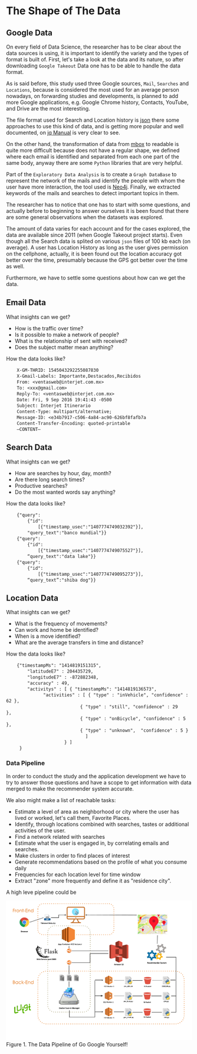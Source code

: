 # The Shape of The Data

## Google Data

On every field of Data Science, the researcher has to be clear about the data sources is using, it is important to identify the variety and the types of format is built of. First, let's take a look at the data and its nature, so after downloading `Google Takeout` Data one has to be able to handle the data format.  

As is said before, this study used three Google sources, `Mail`, `Searches` and `Locations`, because is considered the most used for an average person nowadays, on forwarding studies and developments, is planned to add more Google applications, e.g. Google Chrome history, Contacts, YouTube, and Drive are the most interesting.  

The file format used for Search and Location history is [json](http://www.json.org/json-es.html) there some approaches to use this kind of data, and is getting more popular and well documented, on [jq Manual](https://stedolan.github.io/jq/manual/) is very clear to see.  

On the other hand, the transformation of data from [mbox](https://en.wikipedia.org/wiki/Mbox) to readable is quite more difficult because does not have a regular shape, we defined where each email is identified and separated from each one part of the same body, anyway there are some `Python` libraries that are very helpful.  

Part of the `Exploratory Data Analysis` is to create a `Graph DataBase` to represent the network of the mails and identify the people with whom the user have more interaction, the tool used is [Neo4j](https://neo4j.com/). Finally, we extracted keywords of the mails and searches to detect important topics in them.  

The researcher has to notice that one has to start with some questions, and actually before to beginning to answer ourselves it is been found that there are some general observations when the datasets was explored.  

The amount of data varies for each account and for the cases explored, the data are available since 2011 (when Google Takeout project starts). Even though all the Search data is splited on various `json` files of 100 kb each (on average). A user has Location History as long as the user gives permission on the cellphone, actually, it is been found out the location accuracy got better over the time, presumably because the GPS got better over the time as well.   

Furthermore, we have to settle some questions about how can we get the data.  

## Email Data

What insights can we get? 

+ How is the traffic over time?
+ Is it possible to make a network of people?
+ What is the relationship of sent with received?
+ Does the subject matter mean anything?

How the data looks like?

        X-GM-THRID: 1545043292255087830
        X-Gmail-Labels: Importante,Destacados,Recibidos
        From: <ventasweb@interjet.com.mx>
        To: <xxx@gmail.com>
        Reply-To: <ventasweb@interjet.com.mx>
        Date: Fri, 9 Sep 2016 19:41:43 -0500
        Subject: Interjet Itinerario
        Content-Type: multipart/alternative;
        Message-ID: <e34b7917-c506-4a84-ac90-626bf8fafb7a
        Content-Transfer-Encoding: quoted-printable
        —CONTENT—


## Search Data

What insights can we get? 

+ How are searches by hour, day, month?
+ Are there long search times?
+ Productive searches?
+ Do the most wanted words say anything?

How the data looks like?

        {"query":       
            {"id":          
                [{"timestamp_usec":"1407774749032392"}],        
            "query_text":"banco mundial"}}  
        {"query":       
            {"id":          
                [{"timestamp_usec":"1407774749075527"}],        
            “query_text":"data lake"}}  
        {"query":       
            {"id":          
                [{"timestamp_usec":"1407774749095273"}],        
            “query_text”:"shiba dog"}}


## Location Data

What insights can we get? 

+ What is the frequency of movements?
+ Can work and home be identified?
+ When is a move identified?
+ What are the average transfers in time and distance?

How the data looks like?

        {"timestampMs": "1414819151315",    
            "latitudeE7" : 204435729,    
            "longitudeE7" : -872882348,    
            "accuracy" : 49,    
            "activitys" : [ { "timestampMs": "1414819136573",
                  "activities" : [ { "type" : "inVehicle", "confidence" : 62 }, 
                                { "type" : "still", "confidence" : 29       },
                                { "type" : "onBicycle", "confidence" : 5 },
                                { "type" : "unknown",  "confidence" : 5 } 
                                  ]    
                          } ] 
         }


### Data Pipeline

In order to conduct the study and the application development we have to try to answer those questions and have a scope to get information with data merged to make the recommender system accurate.  

We also might make a list of reachable tasks:  

+ Estimate a level of area as neighborhood or city where the user has lived or worked, let's call them, Favorite Places.
+ Identify, through locations combined with searches, tastes or additional activities of the user.
+ Find a network related with searches
+ Estimate what the user is engaged in, by correlating emails and searches.
+ Make clusters in order to find places of interest
+ Generate recommendations based on the profile of what you consume daily
+ Frequencies for each location level for time window
+ Extract "zone" more frequently and define it as "residence city".

A high leve pipeline could be

![pipeline](./images/pipeline.png)
Figure 1. The Data Pipeline of Go Google Yourself!
